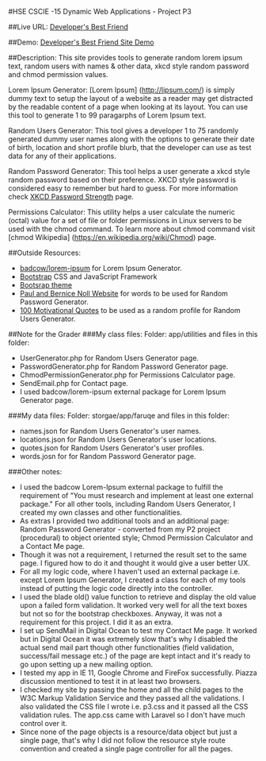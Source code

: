 #HSE CSCIE -15 Dynamic Web Applications - Project P3

##Live URL:
[Developer's Best Friend](http://p3.guddi.ca)

##Demo:
[Developer's Best Friend Site Demo](http://screencast.com/t/ZFpQk9v8Q)

##Description:
This site provides tools to generate random lorem ipsum text, random users with names & other data, xkcd style random password and chmod permission values.

Lorem Ipsum Generator:
[Lorem Ipsum] (http://lipsum.com/) is simply dummy text to setup the layout of a website as a reader may get distracted by the readable content of a page when looking at its layout. You can use this tool to generate 1 to 99 paragarphs of Lorem Ipsum text.

Random Users Generator:
This tool gives a developer 1 to 75 randomly generated dummy user names along with the options to generate their date of birth, location and short profile blurb, that the developer can use as test data for any of their applications.

Random Password Generator:
This tool helps a user generate a xkcd style random password based on their preference. XKCD style password is considered easy to remember but hard to guess. For more information check [XKCD Password Strength](http://xkcd.com/936/) page.

Permissions Calculator:
This utility helps a user calculate the numeric (octal) value for a set of file or folder permissions in Linux servers to be used with the chmod command. To learn more about chmod command visit [chmod Wikipedia] (https://en.wikipedia.org/wiki/Chmod) page.


##Outside Resources:
* [badcow/lorem-ipsum](https://packagist.org/packages/badcow/lorem-ipsum) for Lorem Ipsum Generator.
* [Bootstrap](http://getbootstrap.com/) CSS and JavaScript Framework
* [Bootsrap theme](https://www.bootstrapcdn.com/bootswatch/)
* [Paul and Bernice Noll Website](http://www.paulnoll.com) for words to be used for Random Password Generator.
* [100 Motivational Quotes](http://www.huffingtonpost.com/lolly-daskal-/100-motivational-quotes-t_b_4505356.html) to be used as a random profile for Random Users Generator.

##Note for the Grader
###My class files:
Folder: app/utilities and files in this folder:
* UserGenerator.php for Random Users Generator page.
* PasswordGenerator.php for Random Password Generator page.
* ChmodPermissionGenerator.php for Permissions Calculator page.
* SendEmail.php for Contact page.
* I used badcow/lorem-ipsum external package for Lorem Ipsum Generator page.

###My data files:
Folder: storgae/app/faruqe and files in this folder:
* names.json for Random Users Generator's user names.
* locations.json for Random Users Generator's user locations.
* quotes.json for Random Users Generator's user profiles.
* words.josn for for Random Password Generator page.

###Other notes:
* I used the badcow Lorem-Ipsum external package to fulfill the requirement of "You must research and implement at least one external package." For all other tools, including Random Users Generator, I created my own classes and other functionalities.
* As extras I provided two additional tools and an additional page: Random Password Generator - converted from my P2 project (procedural) to object oriented style; Chmod Permission Calculator and a Contact Me page.
* Though it was not a requirement, I returned the result set to the same page. I figured how to do it and thought it would give a user better UX.
* For all my logic code, where I haven't used an external package i.e. except Lorem Ipsum Generator, I created a class for each of my tools instead of putting the logic code directly into the controller.
* I used the blade old() value function to retrieve and display the old value upon a failed form validation. It worked very well for all the text boxes but not so for the bootstrap checkboxes. Anyway, it was not a requirement for this project. I did it as an extra.
* I set up SendMail in Digital Ocean to test my Contact Me page. It worked but in Digital Ocean it was extremely slow that's why I disabled the actual send mail part though other functionalities (field validation, success/fail message etc.) of the page are kept intact and it's ready to go upon setting up a new mailing option.
* I tested my app in IE 11, Google Chrome and FireFox successfully. Piazza discussion mentioned to test it in at least two browsers.
* I checked my site by passing the home and all the child  pages to the W3C Markup Validation Service and they passed all the validations. I also validated the CSS file I wrote i.e. p3.css and it passed all the CSS validation rules. The app.css came with Laravel so I don't have much control over it.
* Since none of the page objects is a resource/data object but just a single page, that's why I did not follow the resource style route convention and created a single page controller for all the pages.
